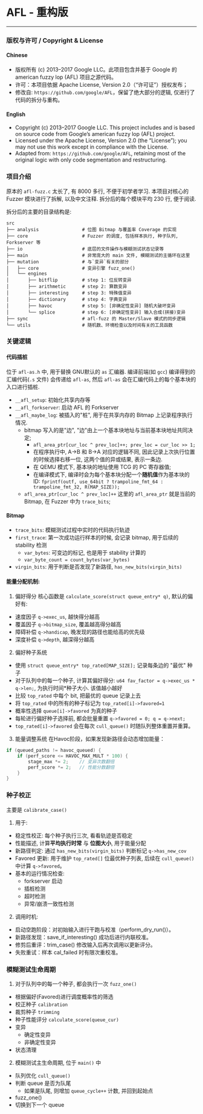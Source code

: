 # AFL - 重构版
---

### 版权与许可 / Copyright & License
#### Chinese
- 版权所有 (c) 2013–2017 Google LLC。此项目包含并基于 Google 的 american fuzzy lop (AFL) 项目之源代码。
- 许可：本项目依据 Apache License, Version 2.0（“许可证”）授权发布；
- 修改自: `https://github.com/google/AFL`，保留了绝大部分的逻辑, 仅进行了代码的拆分与重构。
#### English
- Copyright (c) 2013–2017 Google LLC. This project includes and is based on source code from Google’s american fuzzy lop (AFL) project.
- Licensed under the Apache License, Version 2.0 (the “License”); you may not use this work except in compliance with the License. 
- Adapted from: `https://github.com/google/AFL`, retaining most of the original logic with only code segmentation and restructuring.

### 项目介绍

原本的 `afl-fuzz.c` 太长了, 有 8000 多行, 不便于初学者学习. 
本项目对核心的 Fuzzer 模块进行了拆解, 以及中文注释. 拆分后的每个模块平均 230 行, 便于阅读.

拆分后的主要的目录结构是:
```
src
├── analysis                # 位图 Bitmap 与覆盖率 Coverage 的实现
├── core                    # Fuzzer 的调度, 包括样本执行, 种子队列, Forkserver 等
├── io                      # 底层的文件操作与模糊测试状态记录等
├── main                    # 非常庞大的 main 文件, 模糊测试的主循环在这里
├── mutation                # 与`变异`有关的部分
│   ├── core                # 变异引擎 fuzz_one() 
│   └── engines             
│       ├── bitflip         # step 1: 位反转变异
│       ├── arithmetic      # step 2: 算数变异
│       ├── interesting     # step 3: 特殊值变异
│       ├── dictionary      # step 4: 字典变异
│       ├── havoc           # step 5: [非确定性变异] 随机大破坏变异
│       └── splice          # step 6: [非确定性变异] 输入合成(拼接)变异
├── sync                    # afl-fuzz 的 Master/Slave 模式的同步逻辑
└── utils                   # 随机数、环境检查以及时间有关的工具函数
```

### 关键逻辑

#### 代码插桩
位于 `afl-as.h` 中, 用于替换 GNU默认的 `as` 汇编器. 
编译前端(如 `gcc`) 编译得到的汇编代码(`.s` 文件) 会传递给 `afl-as`, 然后 `afl-as` 会在汇编代码上的每个基本块的入口进行插桩. 
- `__afl_setup`: 初始化共享内存等
- `__afl_forkserver`: 启动 AFL 的 Forkserver
- `__afl_maybe_log`: 被插入的"桩", 用于在共享内存的 Bitmap 上记录程序执行情况. 
    - bitmap 写入的是"边", "边"由上一个基本块地址与当前基本块地址共同决定;
        - `afl_area_ptr[cur_loc ^ prev_loc]++; prev_loc = cur_loc >> 1;`
        - 在程序执行中, A->B 和 B->A 对应的逻辑不同, 因此记录上次执行位置的时候选择右移一位, 这两个值的异或结果, 表示一条边. 
        - 在 QEMU 模式下, 基本块的地址使用 TCG 的 PC 寄存器值;
        - 在编译模式下, 编译时会为每个基本块分配一个**随机值**作为基本块的 ID: `fprintf(outf, use_64bit ? trampoline_fmt_64 : trampoline_fmt_32, R(MAP_SIZE));`
    - `afl_area_ptr[cur_loc ^ prev_loc]++` 这里的 `afl_area_ptr` 就是当前的 Bitmap, 在 Fuzzer 中为 `trace_bits`;


#### Bitmap
- `trace_bits`: 模糊测试过程中实时的代码执行轨迹
- `first_trace`: 第一次成功运行样本的时候, 会记录 bitmap, 用于后续的 stability 检测
    - `var_bytes`: 可变边的标记, 也是用于 stability 计算的
    - `var_byte_count = count_bytes(var_bytes)` 
- `virgin_bits`: 用于判断是否发现了新路径, `has_new_bits(virgin_bits)` 

#### 能量分配机制:

1. 偏好得分
核心函数是 `calculate_score(struct queue_entry* q)`, 默认的偏好有:
- 速度因子 `q->exec_us`, 越快得分越高
- 覆盖因子 `q->bitmap_size`, 覆盖越高得分越高
- 障碍补偿 `q->handicap`, 晚发现的路径也能给高的优先级
- 深度补偿 `q->depth`, 越深得分越高

2. 偏好种子系统
- 使用 `struct queue_entry* top_rated[MAP_SIZE];` 记录每条边的 "最优" 种子
- 对于队列中的每一个种子, 计算其偏好得分: `u64 fav_factor = q->exec_us * q->len;`, 为执行时间*种子大小. 该值越小越好
- 比较 `top_rated` 中每个 bit, 把最优的 queue 记录上去
- 将 `top_rated` 中的所有的种子标记为 `top_rated[i]->favored=1`
- 概率性选择 `queue[i]->favored` 为真的种子
- 每轮进行偏好种子选择前, 都会批量重置 `q->favored = 0; q = q->next;`
- `top_rated[i]->favored` 会在每次 `cull_queue()` 时随队列整体重置并重算。

3. 能量调整系统
在Havoc阶段，如果发现新路径会动态增加能量：
```c
if (queued_paths != havoc_queued) {
    if (perf_score <= HAVOC_MAX_MULT * 100) {
        stage_max *= 2;    // 变异次数翻倍
        perf_score *= 2;   // 性能分数翻倍
    }
}
```

### 种子校正
主要是 `calibrate_case()`
1. 用于:
- 稳定性校正: 每个种子执行三次, 看看轨迹是否稳定
- 性能描述, 计算**平均执行时常** 与 **位图大小**, 用于能量分配
- 新路径判定: 通过 `has_new_bits(virgin_bits)` 判断标记 `q->has_new_cov`
- Favored 更新: 用于维护 `top_rated[]` 位最优种子列表, 后续在 `cull_queue()` 中计算 `q->favored`。
- 基本的运行情况检查:
    - forkserver 启动
    - 插桩检测
    - 超时检测
    - 异常/崩溃一致性检测

2. 调用时机:
- 启动空跑阶段：对初始输入进行干跑与校准（perform_dry_run()）。
- 新路径发现：save_if_interesting() 成功后进行内联校准。
- 修剪后重评：trim_case() 修改输入后再次调用以更新评分。
- 失败重试：样本 cal_failed 时有限次重校准。


### 模糊测试生命周期

1. 对于队列中的每一个种子, 都会执行一次 `fuzz_one()`
- 根据偏好(Favored)进行调度概率性的筛选
- 校正种子 `calibration`
- 裁剪种子 `trimming`
- 种子性能评分 `calculate_score(queue_cur)`
- 变异
    - 确定性变异
    - 非确定性变异
- 状态清理

2. 模糊测试主生命周期, 位于 `main()` 中
- 队列优化 `cull_queue()`
- 判断 queue 是否为队尾
    - 如果是队尾, 则增加 `queue_cycle++` 计数, 并回到起始点
- fuzz_one()
- 切换到下一个 queue
